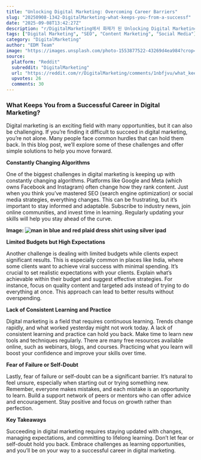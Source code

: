 ```yaml
---
title: "Unlocking Digital Marketing: Overcoming Career Barriers"
slug: "20250908-1342-DigitalMarketing-what-keeps-you-from-a-successf"
date: "2025-09-08T13:42:27Z"
description: "r/DigitalMarketing에서 화제가 된 Unlocking Digital Marketing: Overcoming Career Barriers에 대한 깊이 있는 분석과 인사이트"
tags: ["Digital Marketing", "SEO", "Content Marketing", "Social Media"]
category: "DigitalMarketing"
author: "EDM Team"
image: "https://images.unsplash.com/photo-1553877522-43269d4ea984?crop=entropy&cs=tinysrgb&fit=max&fm=jpg&ixid=M3w3OTU0NDF8MHwxfHNlYXJjaHwyNHx8ZGlnaXRhbCUyMG1hcmtldGluZ3xlbnwxfDB8fHwxNzU3MzM4OTM4fDA&ixlib=rb-4.1.0&q=80&w=1080"
source:
  platform: "Reddit"
  subreddit: "DigitalMarketing"
  url: "https://reddit.com/r/DigitalMarketing/comments/1nbfjvu/what_keeps_you_from_a_successful_career_in/"
  upvotes: 26
  comments: 30
---
```


### What Keeps You from a Successful Career in Digital Marketing?

Digital marketing is an exciting field with many opportunities, but it can also be challenging. If you’re finding it difficult to succeed in digital marketing, you’re not alone. Many people face common hurdles that can hold them back. In this blog post, we’ll explore some of these challenges and offer simple solutions to help you move forward.

**Constantly Changing Algorithms**

One of the biggest challenges in digital marketing is keeping up with constantly changing algorithms. Platforms like Google and Meta (which owns Facebook and Instagram) often change how they rank content. Just when you think you’ve mastered SEO (search engine optimization) or social media strategies, everything changes. This can be frustrating, but it’s important to stay informed and adaptable. Subscribe to industry news, join online communities, and invest time in learning. Regularly updating your skills will help you stay ahead of the curve.

**Image: ![man in blue and red plaid dress shirt using silver ipad](https://images.unsplash.com/photo-1616588181775-138dc8ba4195?crop=entropy&cs=tinysrgb&fit=max&fm=jpg&ixid=M3w3OTU0NDF8MHwxfHNlYXJjaHw0N3x8YnVzaW5lc3MlMjBtZWV0aW5nfGVufDF8MHx8fDE3NTczMzg5Mzh8MA&ixlib=rb-4.1.0&q=80&w=1080)**

**Limited Budgets but High Expectations**

Another challenge is dealing with limited budgets while clients expect significant results. This is especially common in places like India, where some clients want to achieve viral success with minimal spending. It’s crucial to set realistic expectations with your clients. Explain what’s achievable within their budget and suggest effective strategies. For instance, focus on quality content and targeted ads instead of trying to do everything at once. This approach can lead to better results without overspending.

**Lack of Consistent Learning and Practice**

Digital marketing is a field that requires continuous learning. Trends change rapidly, and what worked yesterday might not work today. A lack of consistent learning and practice can hold you back. Make time to learn new tools and techniques regularly. There are many free resources available online, such as webinars, blogs, and courses. Practicing what you learn will boost your confidence and improve your skills over time.

**Fear of Failure or Self-Doubt**

Lastly, fear of failure or self-doubt can be a significant barrier. It’s natural to feel unsure, especially when starting out or trying something new. Remember, everyone makes mistakes, and each mistake is an opportunity to learn. Build a support network of peers or mentors who can offer advice and encouragement. Stay positive and focus on growth rather than perfection.

**Key Takeaways**

Succeeding in digital marketing requires staying updated with changes, managing expectations, and committing to lifelong learning. Don’t let fear or self-doubt hold you back. Embrace challenges as learning opportunities, and you’ll be on your way to a successful career in digital marketing.